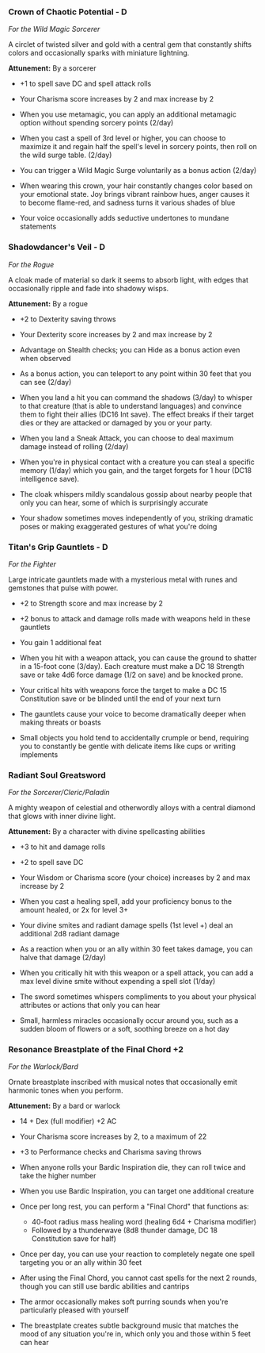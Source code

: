 ### Crown of Chaotic Potential - D
*For the Wild Magic Sorcerer*

A circlet of twisted silver and gold with a central gem that constantly shifts colors and occasionally sparks with miniature lightning.

**Attunement:** By a sorcerer
- +1 to spell save DC and spell attack rolls
- Your Charisma score increases by 2 and max increase by 2
- When you use metamagic, you can apply an additional metamagic option without spending sorcery points (2/day)
- When you cast a spell of 3rd level or higher, you can choose to maximize it and regain half the spell's level in sorcery points, then roll on the wild surge table. (2/day)
- You can trigger a Wild Magic Surge voluntarily as a bonus action (2/day)

- When wearing this crown, your hair constantly changes color based on your emotional state. Joy brings vibrant rainbow hues, anger causes it to become flame-red, and sadness turns it various shades of blue
- Your voice occasionally adds seductive undertones to mundane statements

### Shadowdancer's Veil - D
*For the Rogue*

A cloak made of material so dark it seems to absorb light, with edges that occasionally ripple and fade into shadowy wisps.

**Attunement:** By a rogue
- +2 to Dexterity saving throws
- Your Dexterity score increases by 2 and max increase by 2
- Advantage on Stealth checks; you can Hide as a bonus action even when observed
- As a bonus action, you can teleport to any point within 30 feet that you can see (2/day)
- When you land a hit you can command the shadows (3/day) to whisper to that creature (that is able to understand languages) and convince them to fight their allies (DC16 Int save). The effect breaks if their target dies or they are attacked or damaged by you or your party.
- When you land a Sneak Attack, you can choose to deal maximum damage instead of rolling (2/day)
- When you're in physical contact with a creature you can steal a specific memory (1/day) which you gain, and the target forgets for 1 hour (DC18 intelligence save).

- The cloak whispers mildly scandalous gossip about nearby people that only you can hear, some of which is surprisingly accurate
- Your shadow sometimes moves independently of you, striking dramatic poses or making exaggerated gestures of what you're doing

### Titan's Grip Gauntlets - D
*For the Fighter*

Large intricate gauntlets made with a mysterious metal with runes and gemstones that pulse with power.

- +2 to Strength score and max increase by 2
- +2 bonus to attack and damage rolls made with weapons held in these gauntlets
- You gain 1 additional feat
- When you hit with a weapon attack, you can cause the ground to shatter in a 15-foot cone (3/day). Each creature must make a DC 18 Strength save or take 4d6 force damage (1/2 on save) and be knocked prone.
- Your critical hits with weapons force the target to make a DC 15 Constitution save or be blinded until the end of your next turn

- The gauntlets cause your voice to become dramatically deeper when making threats or boasts
- Small objects you hold tend to accidentally crumple or bend, requiring you to constantly be gentle with delicate items like cups or writing implements

### Radiant Soul Greatsword
*For the Sorcerer/Cleric/Paladin*

A mighty weapon of celestial and otherwordly alloys with a central diamond that glows with inner divine light.

**Attunement:** By a character with divine spellcasting abilities
- +3 to hit and damage rolls
- +2 to spell save DC
- Your Wisdom or Charisma score (your choice) increases by 2 and max increase by 2
- When you cast a healing spell, add your proficiency bonus to the amount healed, or 2x for level 3+
- Your divine smites and radiant damage spells (1st level +) deal an additional 2d8 radiant damage
- As a reaction when you or an ally within 30 feet takes damage, you can halve that damage (2/day)
- When you critically hit with this weapon or a spell attack, you can add a max level divine smite without expending a spell slot (1/day)

- The sword sometimes whispers compliments to you about your physical attributes or actions that only you can hear
- Small, harmless miracles occasionally occur around you, such as a sudden bloom of flowers or a soft, soothing breeze on a hot day

### Resonance Breastplate of the Final Chord +2
*For the Warlock/Bard*

Ornate breastplate inscribed with musical notes that occasionally emit harmonic tones when you perform.

**Attunement:** By a bard or warlock
- 14 + Dex (full modifier) +2 AC
- Your Charisma score increases by 2, to a maximum of 22
- +3 to Performance checks and Charisma saving throws
- When anyone rolls your Bardic Inspiration die, they can roll twice and take the higher number
- When you use Bardic Inspiration, you can target one additional creature
- Once per long rest, you can perform a "Final Chord" that functions as:
  - 40-foot radius mass healing word (healing 6d4 + Charisma modifier)
  - Followed by a thunderwave (8d8 thunder damage, DC 18 Constitution save for half)
- Once per day, you can use your reaction to completely negate one spell targeting you or an ally within 30 feet
- After using the Final Chord, you cannot cast spells for the next 2 rounds, though you can still use bardic abilities and cantrips

- The armor occasionally makes soft purring sounds when you're particularly pleased with yourself
- The breastplate creates subtle background music that matches the mood of any situation you're in, which only you and those within 5 feet can hear